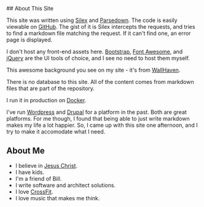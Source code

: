 
<div class="col-md-12">
## About This Site

This site was written using [Silex](https://silex.symfony.com/) and [Parsedown](https://github.com/erusev/parsedown). The code is easily viewable on [GitHub](https://github.com/corycollier/corycollier.com). The gist of it is Silex intercepts the requests, and tries to find a markdown file matching the request. If it can't find one, an error page is displayed.

I don't host any front-end assets here. [Bootstrap](http://getbootstrap.com/), [Font Awesome](http://fontawesome.io/), and [jQuery](https://jquery.com/) are the UI tools of choice, and I see no need to host them myself.

This awesome background you see on my site - it's from [WallHaven](https://alpha.wallhaven.cc/wallpaper/487034).

There is no database to this site. All of the content comes from markdown files that are part of the repository.

I run it in production on [Docker](https://hub.docker.com/r/corycollier/corycollier.com/).

I've run [Wordpress](https://wordpress.org/) and [Drupal](https://www.drupal.org/) for a platform in the past. Both are great platforms. For me though, I found that being able to just write markdown makes my life a lot happier. So, I came up with this site one afternoon, and I try to make it accomodate what I need.


## About Me

* I believe in [Jesus Christ](https://www.bible.com/bible/116/1CO.1.27).
* I have kids.
* I'm a friend of Bill.
* I write software and architect solutions.
* I love [CrossFit](http://crossfitwinterpark.com/).
* I love music that makes me think.

</div>
